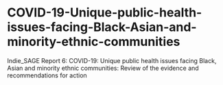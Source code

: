 # COVID-19-Unique-public-health-issues-facing-Black-Asian-and-minority-ethnic-communities
Indie_SAGE Report 6: COVID-19: Unique public health issues facing Black, Asian and minority ethnic communities: Review of the evidence and recommendations for action 
